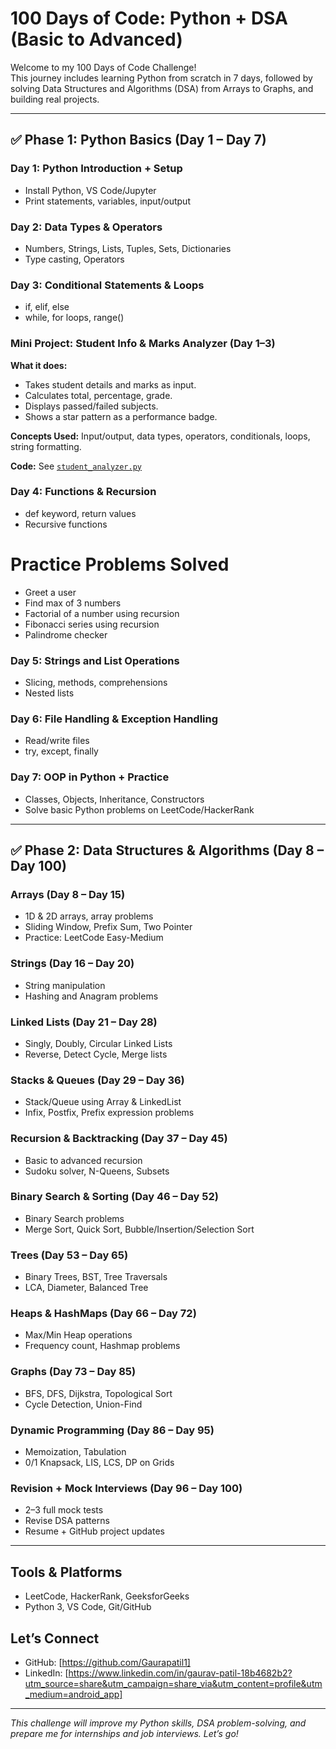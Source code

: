 # 100 Days of Code: Python + DSA (Basic to Advanced)

Welcome to my 100 Days of Code Challenge!  
This journey includes learning Python from scratch in 7 days, followed by solving Data Structures and Algorithms (DSA) from Arrays to Graphs, and building real projects.

---

## ✅ Phase 1: Python Basics (Day 1 – Day 7)

### Day 1: Python Introduction + Setup
- Install Python, VS Code/Jupyter
- Print statements, variables, input/output

### Day 2: Data Types & Operators
- Numbers, Strings, Lists, Tuples, Sets, Dictionaries
- Type casting, Operators

### Day 3: Conditional Statements & Loops
- if, elif, else
- while, for loops, range()

### Mini Project: Student Info & Marks Analyzer (Day 1–3)

**What it does:**
- Takes student details and marks as input.
- Calculates total, percentage, grade.
- Displays passed/failed subjects.
- Shows a star pattern as a performance badge.

**Concepts Used:** Input/output, data types, operators, conditionals, loops, string formatting.

**Code:** See [`student_analyzer.py`](Day_1,2,3_Program.py)

### Day 4: Functions & Recursion
- def keyword, return values
- Recursive functions
# Practice Problems Solved

- Greet a user
- Find max of 3 numbers
- Factorial of a number using recursion
- Fibonacci series using recursion
- Palindrome checker


### Day 5: Strings and List Operations
- Slicing, methods, comprehensions
- Nested lists

### Day 6: File Handling & Exception Handling
- Read/write files
- try, except, finally

### Day 7: OOP in Python + Practice
- Classes, Objects, Inheritance, Constructors
- Solve basic Python problems on LeetCode/HackerRank

---

## ✅ Phase 2: Data Structures & Algorithms (Day 8 – Day 100)

### Arrays (Day 8 – Day 15)
- 1D & 2D arrays, array problems
- Sliding Window, Prefix Sum, Two Pointer
- Practice: LeetCode Easy-Medium

### Strings (Day 16 – Day 20)
- String manipulation
- Hashing and Anagram problems

### Linked Lists (Day 21 – Day 28)
- Singly, Doubly, Circular Linked Lists
- Reverse, Detect Cycle, Merge lists

### Stacks & Queues (Day 29 – Day 36)
- Stack/Queue using Array & LinkedList
- Infix, Postfix, Prefix expression problems

### Recursion & Backtracking (Day 37 – Day 45)
- Basic to advanced recursion
- Sudoku solver, N-Queens, Subsets

### Binary Search & Sorting (Day 46 – Day 52)
- Binary Search problems
- Merge Sort, Quick Sort, Bubble/Insertion/Selection Sort

### Trees (Day 53 – Day 65)
- Binary Trees, BST, Tree Traversals
- LCA, Diameter, Balanced Tree

### Heaps & HashMaps (Day 66 – Day 72)
- Max/Min Heap operations
- Frequency count, Hashmap problems

### Graphs (Day 73 – Day 85)
- BFS, DFS, Dijkstra, Topological Sort
- Cycle Detection, Union-Find

### Dynamic Programming (Day 86 – Day 95)
- Memoization, Tabulation
- 0/1 Knapsack, LIS, LCS, DP on Grids

### Revision + Mock Interviews (Day 96 – Day 100)
- 2–3 full mock tests
- Revise DSA patterns
- Resume + GitHub project updates

---

## Tools & Platforms
- LeetCode, HackerRank, GeeksforGeeks
- Python 3, VS Code, Git/GitHub

## Let’s Connect
- GitHub: [https://github.com/Gaurapatil1]
- LinkedIn: [https://www.linkedin.com/in/gaurav-patil-18b4682b2?utm_source=share&utm_campaign=share_via&utm_content=profile&utm_medium=android_app]

---

*This challenge will improve my Python skills, DSA problem-solving, and prepare me for internships and job interviews. Let’s go!*